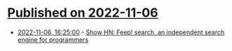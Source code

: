 # [Published on 2022-11-06](index.md)

* [2022-11-06, 16:25:00](https://news.ycombinator.com/item?id=33494221) - [Show HN: Feep! search, an independent search engine for programmers](https://search.feep.dev)
